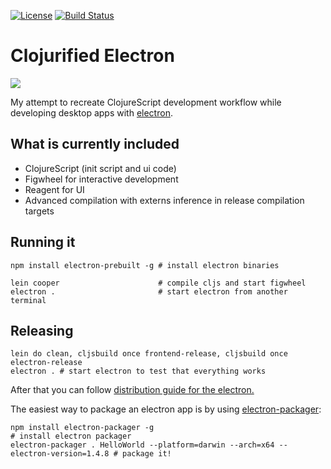 [![License](http://img.shields.io/:license-mit-blue.svg)](https://github.com/Gonzih/feeds2imap.clj/blob/master/LICENSE.md) [![Build Status](https://travis-ci.org/Gonzih/cljs-electron.svg?branch=master)](https://travis-ci.org/Gonzih/cljs-electron)

# Clojurified Electron

![](https://raw.githubusercontent.com/Gonzih/cljs-electron/master/demo.gif)

My attempt to recreate ClojureScript development workflow while developing desktop apps with [electron](http://electron.atom.io/).

## What is currently included

* ClojureScript (init script and ui code)
* Figwheel for interactive development
* Reagent for UI
* Advanced compilation with externs inference in release compilation targets

## Running it

```shell
npm install electron-prebuilt -g # install electron binaries

lein cooper                      # compile cljs and start figwheel
electron .                       # start electron from another terminal
```

## Releasing

```shell
lein do clean, cljsbuild once frontend-release, cljsbuild once electron-release
electron . # start electron to test that everything works
```

After that you can follow [distribution guide for the electron.](https://github.com/atom/electron/blob/master/docs/tutorial/application-distribution.md)

The easiest way to package an electron app is by using [electron-packager](https://github.com/maxogden/electron-packager):

```shell
npm install electron-packager -g                                            # install electron packager
electron-packager . HelloWorld --platform=darwin --arch=x64 --electron-version=1.4.8 # package it!
```
